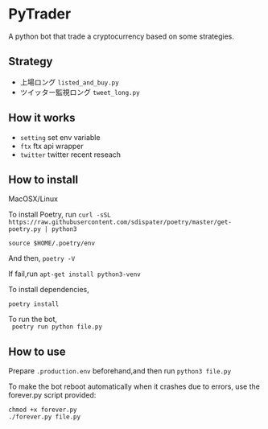 # PyTrader
A python bot that trade a cryptocurrency based on some strategies.
## Strategy
 - 上場ロング `listed_and_buy.py`
 - ツイッター監視ロング `tweet_long.py`

## How it works
 - `setting`
  set env variable
 - `ftx`
  ftx api wrapper
 - `twitter`
   twitter recent reseach

## How to install
MacOSX/Linux

To install Poetry, run
`curl -sSL https://raw.githubusercontent.com/sdispater/poetry/master/get-poetry.py | python3`

`source $HOME/.poetry/env`

And then, `poetry -V`

If fail,run
`apt-get install python3-venv`

To install dependencies,

`poetry install `

To run the bot,  
` poetry run python file.py`

## How to use
Prepare `.production.env` beforehand,and then run
`python3 file.py`

To make the bot reboot automatically when it crashes due to errors, use the forever.py script provided:
```
chmod +x forever.py
./forever.py file.py
```

